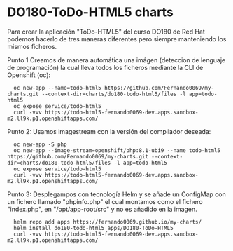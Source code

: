 # DO180-ToDo-HTML5 charts

Para crear la aplicación "ToDo-HTML5" del curso DO180 de Red Hat podemos hacerlo de tres maneras diferentes pero siempre manteniendo los mismos ficheros.

Punto 1
  Creamos de manera automática una imágen (deteccion de lenguaje de programación) la cual lleva todos los ficheros mediante la CLI de Openshift (oc):
```
  oc new-app --name=todo-html5 https://github.com/Fernando0069/my-charts.git --context-dir=charts/do180-todo-html5/files -l app=todo-html5
  oc expose service/todo-html5
  curl -vvv https://todo-html5-fernando0069-dev.apps.sandbox-m2.ll9k.p1.openshiftapps.com/
```

Punto 2:
  Usamos imagestream con la versión del compilador deseada:
```
  oc new-app -S php
  oc new-app --image-stream=openshift/php:8.1-ubi9 --name todo-html5 https://github.com/Fernando0069/my-charts.git --context-dir=charts/do180-todo-html5/files -l app=todo-html5
  oc expose service/todo-html5
  curl -vvv https://todo-html5-fernando0069-dev.apps.sandbox-m2.ll9k.p1.openshiftapps.com/
```

Punto 3:
  Desplegampos con tecnología Helm y se añade un ConfigMap con un fichero llamado "phpinfo.php" el cual montamos como el fichero "index.php", en "/opt/app-root/src" y no es añadido en la imagen.
```
  helm repo add apps https://fernando0069.github.io/my-charts/
  helm install do180-todo-html5 apps/DO180-ToDo-HTML5
  curl -vvv https://todo-html5-fernando0069-dev.apps.sandbox-m2.ll9k.p1.openshiftapps.com/
```